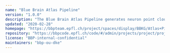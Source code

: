 ```yaml
---
name: "Blue Brain Atlas Pipeline"
version: "1.0.0"
description: "The Blue Brain Atlas Pipeline generates neuron point clouds, brain parcellations with refined region borders, cell orientations, and much more!"
updated: "2020-02-28"
homepage: "https://bbpteam.epfl.ch/project/spaces/display/BBKG/Atlas+Pipeline"
repository: "https://bbpcode.epfl.ch/code/#/admin/projects/project/proj84/blue_brain_atlas_pipeline"
license: "BBP-internal-confidential"
maintainers: "bbp-ou-dke"
---
```

